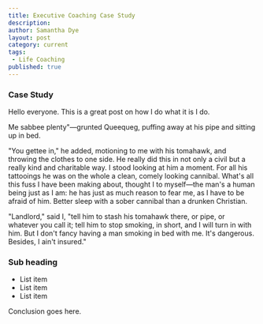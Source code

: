 ```yaml
---
title: Executive Coaching Case Study
description:
author: Samantha Dye
layout: post
category: current
tags:
 - Life Coaching
published: true
---
```


### Case Study

Hello everyone. This is a great post on how I do what it is I do.

Me sabbee plenty"&mdash;grunted Queequeg, puffing away at his pipe and sitting up in bed.

"You gettee in," he added, motioning to me with his tomahawk, and throwing the clothes to one side. He really did this in not only a civil but a really kind and charitable way. I stood looking at him a moment. For all his tattooings he was on the whole a clean, comely looking cannibal. What's all this fuss I have been making about, thought I to myself&mdash;the man's a human being just as I am: he has just as much reason to fear me, as I have to be afraid of him. Better sleep with a sober cannibal than a drunken Christian.

"Landlord," said I, "tell him to stash his tomahawk there, or pipe, or whatever you call it; tell him to stop smoking, in short, and I will turn in with him. But I don't fancy having a man smoking in bed with me. It's dangerous. Besides, I ain't insured."

### Sub heading

- List item
- List item
- List item

Conclusion goes here.
